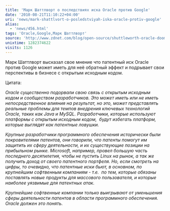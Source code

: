 ```yaml
---
title: 'Марк Шаттлворт о последствиях иска Oracle против Google'
date: '2010-08-21T11:10:22+04:00'
uri: 'news/mark-shattlvort-o-posledstviyah-iska-oracle-protiv-google'
alias: 
  - 'news/456.html'
tags: 'Oracle,Google,Марк Шаттлворт'
source: 'http://www.zdnet.com/blog/open-source/shuttleworth-oracle-dooms-its-prospects-in-open-source-business/7181'
unixtime: 1282374622
visits: 1126
---
```

Марк Шаттлворт высказал свое мнение что патентный иск Oracle против Google может иметь для неё обратный эффект и подрывает свои перспективы в бизнесе с открытым исходным кодом.

Цитата:

*Oracle существенно подорвали свою связь с открытым исходным кодом и сообществом разработчиков. Это может иметь или не иметь непосредственное влияния на результат, но это, может представлять реальные проблемы для темпов внедрения ключевых технологий Oracle, таких как Java и MySQL. Разработчики, которые используют платформы с открытым исходным кодом,  будут избегать платформ, которые выглядят как патентные ловушки.* 

*Крупные разработчики программного обеспечения исторически были покровителями патентов, они говорили, что патенты помогут им защитить их сферу деятельности, и их существующие позиции на прибыльном рынке. Microsoft, например, провел большую часть последнего десятилетия, чтобы не пустить Linux на рынок, а так же получить доход от своего патентного портфеля. Но, если смотреть на цифры, то очевидно, что патентные иски бьют, в основном, по крупнейшим софтвенным компаниям - т.е.  по тем, которые обязаны поставлять новые продукты для массового пользователя, и которые наиболее уязвимые для патентных атак.* 

*Крупнейшие софтвенные компании только выигрывают от уменьшения сферы деятельности патентов в области программного обеспечения. Oracle должен это понять.*
